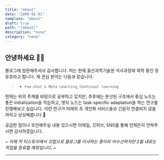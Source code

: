 ```yaml
---
title: "about"
date: "2000-01-01"
template: "about"
draft: true
path: "/about/"
description: "none"
category: "none"
---
```


## 안녕하세요 🙋‍♂️

 블로그에 방문해주셔서 감사합니다. 저는 현재 울산과학기술원 석사과정에 재학 중인 정유호라고 합니다. 제 관심 분야는 다음과 같습니다.

> - `Few-shot & Meta Learning`, `Continual learning`

현재는 위의 주제를 바탕으로 공부하고 있지만, 추후에는 분산된 구조에서 중심 노드는 좋은 initialization을 학습하고, 엣지 노드는 task-specific adaptation을 하는 연구를 진행해보고 싶습니다. 이런 연구가 미래의 초 개인화 서비스들과 긴밀히 연결되지 않을까하고 상상해봅니다 🤔

궁금한 점이나 조언해주실 내용 있으시면 이메일, 깃허브, SNS를 통해 언제든지 연락주시면 감사하겠습니다. 

*~ 이제 막 티스토리에서 깃헙으로 블로그를 이사하는 중이라 어수선하지만 2월 내로는 작업을 완료할 예정입니다. ~*



---

